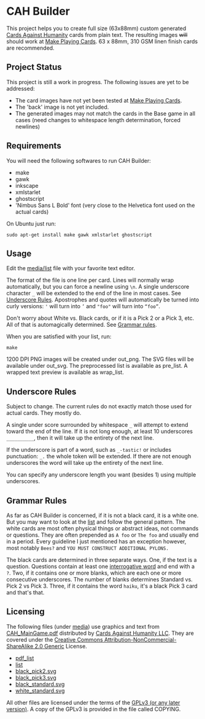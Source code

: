 CAH Builder
===========
This project helps you to create full size (63x88mm) custom generated [Cards Against Humanity](http://cardsagainsthumanity.com/) cards from plain text.
The resulting images ~~will~~ should work at [Make Playing Cards](http://www.makeplayingcards.com/). 63 x 88mm, 310 GSM linen finish cards are recommended.

Project Status
--------------
This project is still a work in progress. The following issues are yet to be addressed:

* The card images have not yet been tested at [Make Playing Cards](http://www.makeplayingcards.com/).
* The 'back' image is not yet included.
* The generated images may not match the cards in the Base game in all cases (need changes to whitespace length determination, forced newlines)

Requirements
------------
You will need the following softwares to run CAH Builder:

* make
* gawk
* inkscape
* xmlstarlet
* ghostscript
* 'Nimbus Sans L Bold' font (very close to the Helvetica font used on the actual cards)

On Ubuntu just run:
```
sudo apt-get install make gawk xmlstarlet ghostscript
```

Usage
-----
Edit the [media/list](media/list) file with your favorite text editor. 

The format of the file is one line per card. Lines will normally wrap automatically, but you can force a newline using `\n`.
A single underscore character `_` will be extended to the end of the line in most cases. See [Underscore Rules](#under).
Apostrophes and quotes will automatically be turned into curly versions: `'` will turn into `’` and `"foo"` will turn into `“foo”`.

Don't worry about White vs. Black cards, or if it is a Pick 2 or a Pick 3, etc. All of that is automagically determined. See [Grammar rules](#grammar).

When you are satisfied with your list, run:
```
make
```

1200 DPI PNG images will be created under out_png. The SVG files will be available under out_svg.
The preprocessed list is available as pre_list. A wrapped text preview is available as wrap_list.

<a name="#under"></a>
Underscore Rules
----------------
Subject to change. The current rules do not exactly match those used for actual cards. They mostly do.

A single under score surrounded by whitespace ` _ ` will attempt to extend toward the end of the line. If it is not long enough, at least 10 underscores `__________`, then it will take up the entirety of the next line.

If the underscore is part of a word, such as `_-tastic!` or includes punctuation: `_.` the whole token will be extended. If there are not enough underscores the word will take up the entirety of the next line.

You can specify any underscore length you want (besides 1) using multiple underscores.

<a name="#grammar"></a>
Grammar Rules
-------------
As far as CAH Builder is concerned, if it is not a black card, it is a white one. But you may want to look at the [list](media/list) and follow the general pattern.
The white cards are most often physical things or abstract ideas, not commands or questions. They are often prepended as `A foo` or `The foo` and usually end in a period. 
Every guideline I just mentioned has an exception however, most notably `Bees?` and `YOU MUST CONSTRUCT ADDITIONAL PYLONS.`

The black cards are determined in three separate ways. One, if the text is a question. Questions contain at least one [interrogative word](http://www.hopstudios.com/nep/unvarnished/item/list_of_english_question_words) and end with a `?`. Two, if it contains one or more blanks, which are each one or more consecutive underscores. The number of blanks determines Standard vs. Pick 2 vs Pick 3. Three, if it contains the word `haiku`, it's a black Pick 3 card and that's that.

Licensing
---------
The following files (under [media](media/)) use graphics and text from [CAH_MainGame.pdf](http://s3.amazonaws.com/cah/CAH_MainGame.pdf) distributed by [Cards Against Humanity LLC](http://cardsagainsthumanity.com/).
They are covered under the [Creative Commons Attribution-NonCommercial-ShareAlike 2.0 Generic](http://creativecommons.org/licenses/by-nc-sa/2.0/) License.

* [pdf_list](media/pdf_list)
* [list](media/list)
* [black_pick2.svg](media/black_pick2.svg)
* [black_pick3.svg](media/black_pick3.svg)
* [black_standard.svg](media/black_standard.svg)
* [white_standard.svg](media/white_standard.svg)

All other files are licensed under the terms of the [GPLv3 (or any later version)](http://www.gnu.org/licenses/gpl.html).
A copy of the GPLv3 is provided in the file called COPYING.

